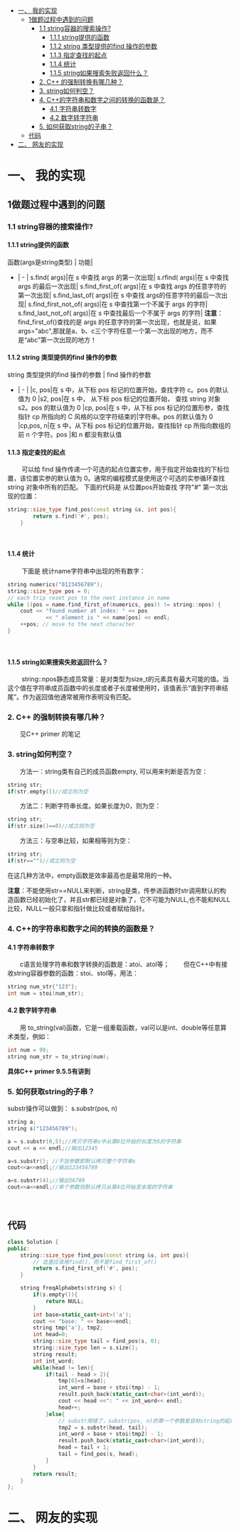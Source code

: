 - [一、 我的实现](#一-我的实现)
  - [1做题过程中遇到的问题](#1做题过程中遇到的问题)
    - [1.1 string容器的搜索操作?](#11-string容器的搜索操作)
      - [1.1.1 string提供的函数](#111-string提供的函数)
      - [1.1.2 string 类型提供的find 操作的参数](#112-string-类型提供的find-操作的参数)
      - [1.1.3 指定查找的起点](#113-指定查找的起点)
      - [1.1.4 统计](#114-统计)
      - [1.1.5 string如果搜索失败返回什么？](#115-string如果搜索失败返回什么)
    - [2. C++ 的强制转换有哪几种？](#2-c-的强制转换有哪几种)
    - [3. string如何判空？](#3-string如何判空)
    - [4. C++的字符串和数字之间的转换的函数是？](#4-c的字符串和数字之间的转换的函数是)
      - [4.1 字符串转数字](#41-字符串转数字)
      - [4.2 数字转字符串](#42-数字转字符串)
    - [5. 如何获取string的子串？](#5-如何获取string的子串)
  - [代码](#代码)
- [二、 网友的实现](#二-网友的实现)
# 一、 我的实现

## 1做题过程中遇到的问题
### 1.1 string容器的搜索操作?
#### 1.1.1 string提供的函数
函数(args是string类型) | 功能|
- | - |
s.find( args)|在 s 中查找 args 的第一次出现|
s.rfind( args)|在 s 中查找 args 的最后一次出现|
s.find_first_of( args)|在 s 中查找 args 的任意字符的第一次出现|
s.find_last_of( args)|在 s 中查找 args的任意字符的最后一次出现|
s.find_first_not_of( args)|在 s 中查找第一个不属于 args 的字符|
s.find_last_not_of( args)|在 s 中查找最后一个不属于 args 的字符|
**注意**： find_first_of()查找的是 args 的任意字符的第一次出现，也就是说，如果args="abc",那就是a、b、c三个字符任意一个第一次出现的地方，而不是“abc”第一次出现的地方！
&nbsp;
#### 1.1.2 string 类型提供的find 操作的参数
string 类型提供的find 操作的参数 | find 操作的参数
- | - |
|c, pos|在 s 中，从下标 pos 标记的位置开始，查找字符 c。pos 的默认值为 0
|s2, pos|在 s 中， 从下标 pos 标记的位置开始， 查找 string 对象 s2。pos 的默认值为 0
|cp, pos|在 s 中，从下标 pos 标记的位置形参，查找指针 cp 所指向的 C 风格的以空字符结束的|字符串。pos 的默认值为 0
|cp,pos, n|在 s 中，从下标 pos 标记的位置开始，查找指针 cp 所指向数组的前 n 个字符。pos |和 n 都没有默认值
&nbsp;
#### 1.1.3 指定查找的起点
&emsp;&emsp; 可以给 find 操作传递一个可选的起点位置实参，用于指定开始查找的下标位置，该位置实参的默认值为 0。通常的编程模式是使用这个可选的实参循环查找 string 对象中所有的匹配。
下面的代码是 从位置pos开始查找 字符"#" 第一次出现的位置：
```cpp
string::size_type find_pos(const string &s, int pos){
        return s.find('#', pos);
    }
```
&nbsp;

#### 1.1.4 统计
&emsp;&emsp; 下面是 统计name字符串中出现的所有数字：
```cpp
string numerics("0123456789");
string::size_type pos = 0;
// each trip reset pos to the next instance in name
while ((pos = name.find_first_of(numerics, pos)) != string::npos) {
    cout << "found number at index: " << pos
            << " element is " << name[pos] << endl;
    ++pos; // move to the next character
}
```
&nbsp;

#### 1.1.5 string如果搜索失败返回什么？
&emsp;&emsp; string::npos静态成员常量：是对类型为size_t的元素具有最大可能的值。当这个值在字符串成员函数中的长度或者子长度被使用时，该值表示“直到字符串结尾”。作为返回值他通常被用作表明没有匹配。
&nbsp;
&nbsp;


### 2. C++ 的强制转换有哪几种？
&emsp;&emsp;见C++ primer 的笔记
&nbsp;
&nbsp;


### 3. string如何判空？
&emsp;&emsp;方法一：string类有自己的成员函数empty, 可以用来判断是否为空：
```cpp
string str;
if(str.empty())//成立则为空
```

&emsp;&emsp;方法二：判断字符串长度。如果长度为0，则为空：
```cpp
string str;
if(str.size()==0)//成立则为空
```

&emsp;&emsp;方法三：与空串比较，如果相等则为空：
```cpp
string str;
if(str=="")//成立则为空
```
在这几种方法中，empty函数是效率最高也是最常用的一种。

**注意**：不能使用str==NULL来判断，string是类，传参进函数时str调用默认的构造函数已经初始化了，并且str都已经是对象了，它不可能为NULL,也不能和NULL比较，NULL一般只拿和指针做比较或者赋给指针。
&nbsp;
&nbsp;


### 4. C++的字符串和数字之间的转换的函数是？
#### 4.1 字符串转数字
&emsp;&emsp;c语言处理字符串和数字转换的函数是：atoi、atol等；
&emsp;&emsp;但在C++中有接收string容器参数的函数：stoi、stol等，用法：
```cpp
string num_str{"123"};
int num = stoi(num_str);
```
#### 4.2 数字转字符串
&emsp;&emsp;用 to_string(val)函数，它是一组重载函数，val可以是int、double等任意算术类型，例如：
```cpp
int num = 99;
string num_str = to_string(num);
```
**具体C++ primer 9.5.5有讲到**
&nbsp;
&nbsp;


### 5. 如何获取string的子串？
substr操作可以做到：
s.substr(pos, n)
```cpp
string a;
string s("123456789");

a = s.substr(0,5);//拷贝字符串s中从第0位开始的长度为5的字符串
cout << a << endl;//输出12345

a=s.substr(); //不加参数即默认拷贝整个字符串s
cout<<a<<endl;//输出123456789

a=s.substr(4);//输出56789
cout<<a<<endl;//单个参数则默认拷贝从第4位开始至末尾的字符串
```
&nbsp;
&nbsp;


## 代码
```cpp
class Solution {
public: 
    string::size_type find_pos(const string &s, int pos){
        // 这里应该用find()，而不是find_first_of()
        return s.find_first_of('#', pos);
    }

    string freqAlphabets(string s) {
        if(s.empty()){
            return NULL;
        }
        int base=static_cast<int>('a');
        cout << "base: " << base<<endl;
        string tmp{'a'}, tmp2;
        int head=0;
        string::size_type tail = find_pos(s, 0);
        string::size_type len = s.size();
        string result;
        int int_word;
        while(head != len){
            if(tail - head > 2){
                tmp[0]=s[head];
                int_word = base + stoi(tmp) - 1;
                result.push_back(static_cast<char>(int_word));
                cout << head <<": " << int_word<< endl;
                head++;
            }else{
                // substr用错了，substr(pos, n)的第一个参数是目标string的起始位置，n是需要复制字符的个数。
                tmp2 = s.substr(head, tail);
                int_word = base + stoi(tmp2) - 1;
                result.push_back(static_cast<char>(int_word));
                head = tail + 1;
                tail = find_pos(s, head);
            }
        }
        return result;
    }
};
```

# 二、 网友的实现

